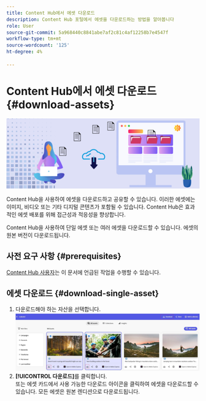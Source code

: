 ```yaml
---
title: Content Hub에서 에셋 다운로드
description: Content Hub 포털에서 에셋을 다운로드하는 방법을 알아봅니다
role: User
source-git-commit: 5a968440c8841abe7af2c81c4af12258b7e4547f
workflow-type: tm+mt
source-wordcount: '125'
ht-degree: 4%

---
```


# Content Hub에서 에셋 다운로드 {#download-assets}

<!-- ![Download assets](assets/download-asset.jpg) -->
![자산 다운로드](assets/download-asset-genstudio.jpeg)

Content Hub을 사용하여 에셋을 다운로드하고 공유할 수 있습니다. 이러한 에셋에는 이미지, 비디오 또는 기타 디지털 콘텐츠가 포함될 수 있습니다. Content Hub은 효과적인 에셋 배포를 위해 접근성과 적응성을 향상합니다.

Content Hub을 사용하여 단일 에셋 또는 여러 에셋을 다운로드할 수 있습니다. 에셋의 원본 버전이 다운로드됩니다.

## 사전 요구 사항 {#prerequisites}

[Content Hub 사용자](deploy-content-hub.md#onboard-content-hub-users)는 이 문서에 언급된 작업을 수행할 수 있습니다.

## 에셋 다운로드 {#download-single-asset}

1. 다운로드해야 하는 자산을 선택합니다.
   ![단일 자산 다운로드](assets/download-assets-new.jpg)
1. **[!UICONTROL 다운로드]**&#x200B;를 클릭합니다. <br> 또는 에셋 카드에서 사용 가능한 다운로드 아이콘을 클릭하여 에셋을 다운로드할 수 있습니다.
모든 에셋은 원본 렌디션으로 다운로드됩니다.
